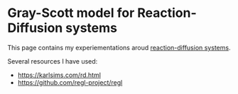 # Gray-Scott model for Reaction-Diffusion systems

This page contains my experiementations aroud [reaction-diffusion systems](https://en.wikipedia.org/wiki/Reaction%E2%80%93diffusion_system).

Several resources I have used:

 - https://karlsims.com/rd.html
 - https://github.com/regl-project/regl
